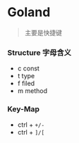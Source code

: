 # Goland


> 主要是快捷键



### Structure 字母含义


- c const
- t type
- f filed
- m method

### Key-Map

- ctrl + `+/-`
- ctrl + `]/[`  
